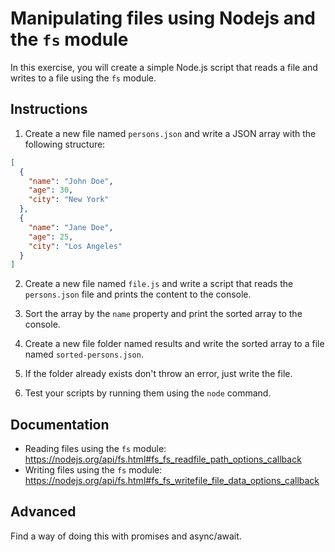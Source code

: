 # Manipulating files using Nodejs and the `fs` module

In this exercise, you will create a simple Node.js script that reads a file and writes to a file using the `fs` module.

## Instructions

1. Create a new file named `persons.json` and write a JSON array with the following structure:

```json
[
  {
    "name": "John Doe",
    "age": 30,
    "city": "New York"
  },
  {
    "name": "Jane Doe",
    "age": 25,
    "city": "Los Angeles"
  }
]
```

2. Create a new file named `file.js` and write a script that reads the `persons.json` file and prints the content to the console.

3. Sort the array by the `name` property and print the sorted array to the console.

4. Create a new file folder named results and write the sorted array to a file named `sorted-persons.json`.

5. If the folder already exists don't throw an error, just write the file.

5. Test your scripts by running them using the `node` command.

## Documentation

- Reading files using the `fs` module: https://nodejs.org/api/fs.html#fs_fs_readfile_path_options_callback
- Writing files using the `fs` module: https://nodejs.org/api/fs.html#fs_fs_writefile_file_data_options_callback

## Advanced

Find a way of doing this with promises and async/await.

